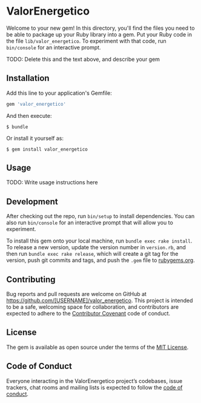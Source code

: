 # ValorEnergetico

Welcome to your new gem! In this directory, you'll find the files you need to be able to package up your Ruby library into a gem. Put your Ruby code in the file `lib/valor_energetico`. To experiment with that code, run `bin/console` for an interactive prompt.

TODO: Delete this and the text above, and describe your gem

## Installation

Add this line to your application's Gemfile:

```ruby
gem 'valor_energetico'
```

And then execute:

    $ bundle

Or install it yourself as:

    $ gem install valor_energetico

## Usage

TODO: Write usage instructions here

## Development

After checking out the repo, run `bin/setup` to install dependencies. You can also run `bin/console` for an interactive prompt that will allow you to experiment.

To install this gem onto your local machine, run `bundle exec rake install`. To release a new version, update the version number in `version.rb`, and then run `bundle exec rake release`, which will create a git tag for the version, push git commits and tags, and push the `.gem` file to [rubygems.org](https://rubygems.org).

## Contributing

Bug reports and pull requests are welcome on GitHub at https://github.com/[USERNAME]/valor_energetico. This project is intended to be a safe, welcoming space for collaboration, and contributors are expected to adhere to the [Contributor Covenant](http://contributor-covenant.org) code of conduct.

## License

The gem is available as open source under the terms of the [MIT License](http://opensource.org/licenses/MIT).

## Code of Conduct

Everyone interacting in the ValorEnergetico project’s codebases, issue trackers, chat rooms and mailing lists is expected to follow the [code of conduct](https://github.com/[USERNAME]/valor_energetico/blob/master/CODE_OF_CONDUCT.md).
